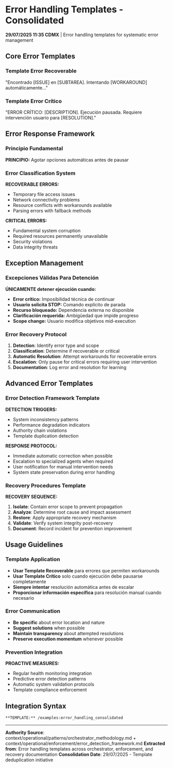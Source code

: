 # Error Handling Templates - Consolidated

**29/07/2025 11:35 CDMX** | Error handling templates for systematic error management

## Core Error Templates

### Template Error Recoverable
"Encontrado [ISSUE] en [SUBTAREA]. Intentando [WORKAROUND] automáticamente..."

### Template Error Crítico  
"ERROR CRÍTICO: [DESCRIPTION]. Ejecución pausada. Requiere intervención usuario para [RESOLUTION]."

## Error Response Framework

### Principio Fundamental
**PRINCIPIO:** Agotar opciones automáticas antes de pausar

### Error Classification System
**RECOVERABLE ERRORS:**
- Temporary file access issues
- Network connectivity problems
- Resource conflicts with workarounds available
- Parsing errors with fallback methods

**CRITICAL ERRORS:**
- Fundamental system corruption
- Required resources permanently unavailable
- Security violations
- Data integrity threats

## Exception Management

### Excepciones Válidas Para Detención
**ÚNICAMENTE detener ejecución cuando:**
- **Error crítico:** Imposibilidad técnica de continuar
- **Usuario solicita STOP:** Comando explícito de parada
- **Recurso bloqueado:** Dependencia externa no disponible
- **Clarificación requerida:** Ambigüedad que impide progreso
- **Scope change:** Usuario modifica objetivos mid-execution

### Error Recovery Protocol
1. **Detection**: Identify error type and scope
2. **Classification**: Determine if recoverable or critical
3. **Automatic Resolution**: Attempt workarounds for recoverable errors
4. **Escalation**: Only pause for critical errors requiring user intervention
5. **Documentation**: Log error and resolution for learning

## Advanced Error Templates

### Error Detection Framework Template
**DETECTION TRIGGERS:**
- System inconsistency patterns
- Performance degradation indicators
- Authority chain violations
- Template duplication detection

**RESPONSE PROTOCOL:**
- Immediate automatic correction when possible
- Escalation to specialized agents when required
- User notification for manual intervention needs
- System state preservation during error handling

### Recovery Procedures Template
**RECOVERY SEQUENCE:**
1. **Isolate**: Contain error scope to prevent propagation
2. **Analyze**: Determine root cause and impact assessment
3. **Restore**: Apply appropriate recovery mechanism
4. **Validate**: Verify system integrity post-recovery
5. **Document**: Record incident for prevention improvement

## Usage Guidelines

### Template Application
- **Usar Template Recoverable** para errores que permiten workarounds
- **Usar Template Crítico** solo cuando ejecución debe pausarse completamente
- **Siempre intentar** resolución automática antes de escalar
- **Proporcionar información específica** para resolución manual cuando necesario

### Error Communication
- **Be specific** about error location and nature
- **Suggest solutions** when possible
- **Maintain transparency** about attempted resolutions
- **Preserve execution momentum** whenever possible

### Prevention Integration
**PROACTIVE MEASURES:**
- Regular health monitoring integration
- Predictive error detection patterns
- Automatic system validation protocols
- Template compliance enforcement

## Integration Syntax
```markdown
**TEMPLATE:** /examples:error_handling_consolidated
```

---
**Authority Source**: context/operational/patterns/orchestrator_methodology.md + context/operational/enforcement/error_detection_framework.md
**Extracted from**: Error handling templates across orchestrator, enforcement, and recovery documentation
**Consolidation Date**: 29/07/2025 - Template deduplication initiative